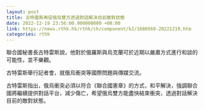 ```yaml
---
layout: post
title: 古特雷斯再促俄烏雙方透過對話解決目前敵對狀態
date: 2022-12-19 23:56:00.000000000 +08:00
link: https://news.rthk.hk/rthk/ch/component/k2/1680569-20221219.htm
categories: rthk
---
```


聯合國秘書長古特雷斯說，他對於俄羅斯與烏克蘭可於近期以嚴肅方式進行和談的可能性，並不樂觀。

古特雷斯舉行記者會，就俄烏衝突等國際問題與傳媒交流。

古特雷斯指出，俄烏衝突必須以符合《聯合國憲章》的方式，和平解決，強調聯合國將繼續提供對話平台，減少傷亡，希望俄烏雙方能盡快結束衝突，透過對話解決目前的敵對狀態。
